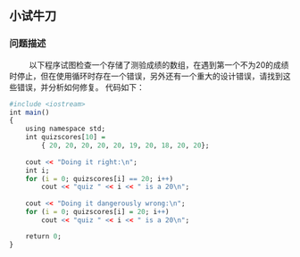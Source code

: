 ## 小试牛刀

### 问题描述

&nbsp;&nbsp;&nbsp;&nbsp;&nbsp;&nbsp;&nbsp;&nbsp;
以下程序试图检查一个存储了测验成绩的数组，在遇到第一个不为20的成绩时停止，但在使用循环时存在一个错误，另外还有一个重大的设计错误，请找到这些错误，并分析如何修复。
代码如下：

```r
#include <iostream>
int main()
{
	using namespace std;
	int quizscores[10] = 
		{ 20, 20, 20, 20, 20, 19, 20, 18, 20, 20};
	
	cout << "Doing it right:\n";
	int i;
	for (i = 0; quizscores[i] == 20; i++)
		cout << "quiz " << i << " is a 20\n";
		
	cout << "Doing it dangerously wrong:\n";
	for (i = 0; quizscores[i] = 20; i++)
		cout << "quiz " << i << " is a 20\n";

	return 0;
}
```













